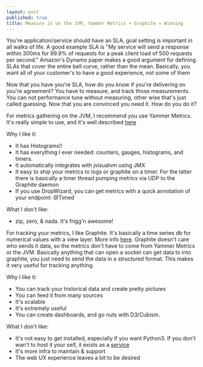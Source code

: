 ```yaml
---
layout: post
published: true
title: Measure it on the JVM, Yammer Metrics + Graphite = Winning
---
```


You're application/service should have an SLA, goal setting is important in all walks of life. A good example SLA is "My service will send a response within 300ms for 99.9% of requests for a peak client load of 500 requests per second." Amazon's Dynamo paper makes a good argument for defining SLAs that cover the entire bell curve, rather than the mean. Basically, you want all of your customer's to have a good experience, not some of them

Now that you have you're SLA, how do you know if you're delivering on you're agreement? You have to measure, and track those measurements. You can not performance tune without measuring, other wise that's just called guessing. Now that you are convinced you need it. How do you do it?

For metrics gathering on the JVM, I recommend you use Yammer Metrics. It's really simple to use, and it's well described [here](http://metrics.codahale.com/getting-started/)

Why I like it:

* It has Histograms!!
* It has everything I ever needed: counters, gauges, histograms, and timers.
* It automatically integrates with jvisualvm using JMX
* It easy to ship your metrics to logs or graphite on a timer. For the latter there is basically a timer thread pumping metrics via UDP to the Graphite daemon
* If you use DropWizard, you can get metrics with a quick annotation of your endpoint: @Timed

What I don't like: 

* zip, zero, & nada. It's frigg'n awesome!

For tracking your metrics, I like Graphite. It's basically a time series db for numerical values with a view layer. More info [here](http://graphite.wikidot.com/). Graphite doesn't care who sends it data, so the metrics don't have to come from Yammer Metrics or the JVM. Basically anything that can open a socket can get data to into graphite, you just need to send the data in a structured format. This makes it very useful for tracking anything. 

Why I like it:

* You can track your historical data and create pretty pictures
* You can feed it from many sources
* It's scalable
* It's extremely useful
* You can create dashboards, and go nuts with D3/Cubism.

What I don't like:

* It's not easy to get installed, especially if you want Python3. If you don't wan't to host it your self, it exists as a [service](https://www.hostedgraphite.com/)
* It's more infra to maintain & support 
* The web UX experience leaves a bit to be desired



